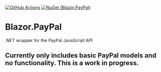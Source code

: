 [![GitHub Actions](https://github.com/adam-drewery/Blazor.PayPal/actions/workflows/build.yml/badge.svg)](https://github.com/adam-drewery/Blazor.PayPal/actions/workflows/build.yml)
[![NuGet (Blazor.PayPal)](https://img.shields.io/nuget/v/Blazor.PayPal.svg?style=flat-square)](https://www.nuget.org/packages/Blazor.PayPal/)

# Blazor.PayPal
.NET wrapper for the PayPal JavaScript API

## Currently only includes basic PayPal models and no functionality. This is a work in progress.